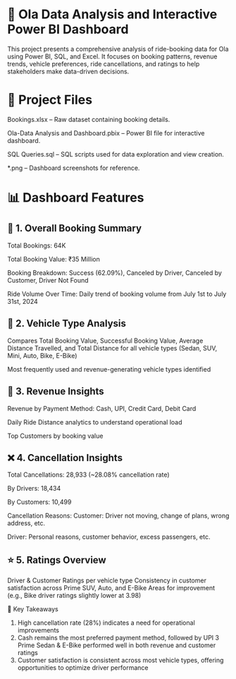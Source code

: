 # 🚖 Ola Data Analysis and Interactive Power BI Dashboard
This project presents a comprehensive analysis of ride-booking data for Ola using Power BI, SQL, and Excel. It focuses on booking patterns, revenue trends, vehicle preferences, ride cancellations, and ratings to help stakeholders make data-driven decisions.

# 📁 Project Files
Bookings.xlsx – Raw dataset containing booking details.

Ola-Data Analysis and Dashboard.pbix – Power BI file for interactive dashboard.

SQL Queries.sql – SQL scripts used for data exploration and view creation.

*.png – Dashboard screenshots for reference.

# 📊 Dashboard Features
## 📌 1. Overall Booking Summary
Total Bookings: 64K

Total Booking Value: ₹35 Million

Booking Breakdown: Success (62.09%), Canceled by Driver, Canceled by Customer, Driver Not Found

Ride Volume Over Time: Daily trend of booking volume from July 1st to July 31st, 2024

## 🚗 2. Vehicle Type Analysis
Compares Total Booking Value, Successful Booking Value, Average Distance Travelled, and Total Distance for all vehicle types (Sedan, SUV, Mini, Auto, Bike, E-Bike)

Most frequently used and revenue-generating vehicle types identified

## 💸 3. Revenue Insights
Revenue by Payment Method: Cash, UPI, Credit Card, Debit Card

Daily Ride Distance analytics to understand operational load

Top Customers by booking value

## ❌ 4. Cancellation Insights
Total Cancellations: 28,933 (~28.08% cancellation rate)

By Drivers: 18,434

By Customers: 10,499

Cancellation Reasons: Customer: Driver not moving, change of plans, wrong address, etc.

Driver: Personal reasons, customer behavior, excess passengers, etc.

## ⭐ 5. Ratings Overview
Driver & Customer Ratings per vehicle type
Consistency in customer satisfaction across Prime SUV, Auto, and E-Bike
Areas for improvement (e.g., Bike driver ratings slightly lower at 3.98)


📌 Key Takeaways
1. High cancellation rate (28%) indicates a need for operational improvements
2. Cash remains the most preferred payment method, followed by UPI
3 Prime Sedan & E-Bike performed well in both revenue and customer ratings
4. Customer satisfaction is consistent across most vehicle types, offering opportunities to optimize driver performance
